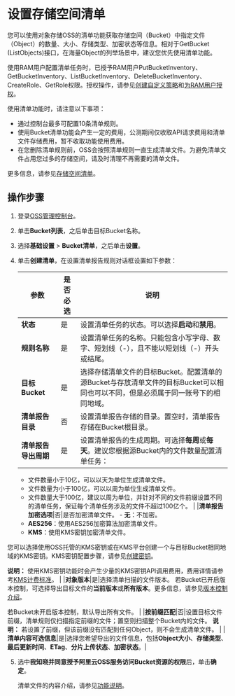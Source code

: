 # 设置存储空间清单

您可以使用对象存储OSS的清单功能获取存储空间（Bucket）中指定文件（Object）的数量、大小、存储类型、加密状态等信息。相对于GetBucket \(ListObjects\)接口，在海量Object的列举场景中，建议您优先使用清单功能。

使用RAM用户配置清单任务时，已授予RAM用户PutBucketInventory、GetBucketInventory、ListBucketInventory、DeleteBucketInventory、CreateRole、GetRole权限。授权操作，请参见[创建自定义策略](/cn.zh-CN/权限策略管理/自定义策略/创建自定义策略.md)和[为RAM用户授权](/cn.zh-CN/用户管理/为RAM用户授权.md)。

使用清单功能时，请注意以下事项：

-   通过控制台最多可配置10条清单规则。
-   使用Bucket清单功能会产生一定的费用，公测期间仅收取API请求费用和清单文件存储费用，暂不收取功能使用费用。
-   在您删除清单规则前，OSS会按照清单规则一直生成清单文件。为避免清单文件占用您过多的存储空间，请及时清理不再需要的清单文件。

更多信息，请参见[存储空间清单](/cn.zh-CN/开发指南/存储空间（Bucket）/存储空间清单.md)。

## 操作步骤

1.  登录[OSS管理控制台](https://oss.console.aliyun.com/)。

2.  单击**Bucket列表**，之后单击目标Bucket名称。

3.  选择**基础设置** \> **Bucket清单**，之后单击**设置**。

4.  单击**创建清单**，在设置清单报告规则对话框设置如下参数：

    |参数|是否必选|说明|
    |--|----|--|
    |**状态**|是|设置清单任务的状态。可以选择**启动**和**禁用**。|
    |**规则名称**|是|设置清单任务的名称。只能包含小写字母、数字、短划线（-），且不能以短划线（-）开头或结尾。|
    |**目标Bucket**|是|选择存储清单文件的目标Bucket。配置清单的源Bucket与存放清单文件的目标Bucket可以相同也可以不同，但是必须属于同一账号下的相同地域。 |
    |**清单报告目录**|否|设置清单报告存储的目录。置空时，清单报告存储在Bucket根目录。|
    |**清单报告导出周期**|是|设置清单报告的生成周期。可选择**每周**或**每天**。建议您根据源Bucket内的文件数量配置清单任务：

    -   文件数量小于10亿，可以以天为单位生成清单文件。
    -   文件数量为小于100亿，可以以周为单位生成清单文件。
    -   文件数量大于100亿，建议以周为单位，并针对不同的文件前缀设置不同的清单任务，保证每个清单任务涉及的文件不超过100亿个。 |
    |**清单报告加密选项**|否|是否加密清单文件。     -   **无**：不加密。
    -   **AES256**：使用AES256加密算法加密清单文件。
    -   **KMS**：使用KMS密钥加密清单文件。

您可以选择使用OSS托管的KMS密钥或在KMS平台创建一个与目标Bucket相同地域的KMS密钥。KMS密钥配置步骤，请参见[创建密钥](/cn.zh-CN/快速入门/管理和使用密钥/创建密钥.md)。

**说明：** 使用KMS密钥功能时会产生少量的KMS密钥API调用费用，费用详情请参考[KMS计费标准](/cn.zh-CN/产品定价/计费说明.md)。 |
    |**对象版本**|是|选择清单扫描的文件版本。 若Bucket已开启版本控制，可选择导出目标文件的**当前版本**或**所有版本**。更多信息，请参见[版本控制介绍](/cn.zh-CN/开发指南/数据安全/版本控制/版本控制介绍.md)。

若Bucket未开启版本控制，默认导出所有文件。 |
    |**按前缀匹配**|否|设置目标文件前缀，清单规则仅扫描指定前缀的文件；置空则扫描整个Bucket内的文件。 **说明：** 若设置了前缀，但该前缀没有匹配到任何Object，则不会生成清单文件。 |
    |**清单内容可选信息**|是|选择您希望导出的文件信息，包括**Object大小**、**存储类型**、**最后更新时间**、**ETag**、**分片上传状态**、**加密状态**。|

5.  选中**我知晓并同意授予阿里云OSS服务访问Bucket资源的权限**后，单击**确定**。

    清单文件的内容介绍，请参见[功能说明](/cn.zh-CN/开发指南/存储空间（Bucket）/存储空间清单.md)。


